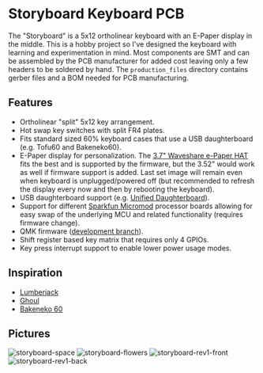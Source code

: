 # Storyboard Keyboard PCB

The "Storyboard" is a 5x12 ortholinear keyboard with an E-Paper display in the middle. This is a hobby project so I've designed the keyboard with learning and experimentation in mind. Most components are SMT and can be assembled by the PCB manufacturer for added cost leaving only a few headers to be soldered by hand. The `production_files` directory contains gerber files and a BOM needed for PCB manufacturing.

## Features
- Ortholinear "split" 5x12 key arrangement.
- Hot swap key switches with split FR4 plates.
- Fits standard sized 60% keyboard cases that use a USB daughterboard (e.g. Tofu60 and Bakeneko60).
- E-Paper display for personalization. The [3.7" Waveshare e-Paper HAT](https://www.waveshare.com/3.7inch-e-paper-hat.htm) fits the best and is supported by the firmware, but the 3.52" would work as well if firmware support is added. Last set image will remain even when keyboard is unplugged/powered off (but recommended to refresh the display every now and then by rebooting the keyboard).
- USB daughterboard support (e.g. [Unified Daughterboard](https://github.com/Unified-Daughterboard/)).
- Support for different [Sparkfun Micromod](https://www.sparkfun.com/micromod) processor boards allowing for easy swap of the underlying MCU and related functionality (requires firmware change).
- QMK firmware ([development branch](https://github.com/cbskii/qmk_firmware/tree/master/keyboards/storyboard)).
- Shift register based key matrix that requires only 4 GPIOs.
- Key press interrupt support to enable lower power usage modes.

## Inspiration
- [Lumberjack](https://github.com/peej/lumberjack-keyboard)
- [Ghoul](https://github.com/tzarc/ghoul)
- [Bakeneko 60](https://github.com/kkatano/bakeneko-60)

## Pictures
![storyboard-space](https://github.com/cbskii/storyboard-keyboard/assets/16770076/8a669d00-ad63-478d-9b16-c08ad3f82c0a)
![storyboard-flowers](https://github.com/cbskii/storyboard-keyboard/assets/16770076/1a8f4385-c322-4843-b1c1-cc1ccb8687ff)
![storyboard-rev1-front](https://github.com/cbskii/storyboard-keyboard/assets/16770076/1539c134-f4d8-4b7b-94f2-d11e5dc67efb)
![storyboard-rev1-back](https://github.com/cbskii/storyboard-keyboard/assets/16770076/7c4fc81d-7380-4ae1-8a54-98725b1e2470)

